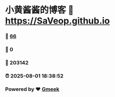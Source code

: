 # 小黄酱酱的博客 :link: https://SaVeop.github.io 
### :page_facing_up: [66](https://SaVeop.github.io/tag.html) 
### :speech_balloon: 0 
### :hibiscus: 203142 
### :alarm_clock: 2025-08-01 18:38:52 
### Powered by :heart: [Gmeek](https://github.com/Meekdai/Gmeek)
